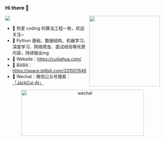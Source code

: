 ### Hi there 👋

<!--
**Jack-Cherish/Jack-Cherish** is a ✨ _special_ ✨ repository because its `README.md` (this file) appears on your GitHub profile.

Here are some ideas to get you started:

- 🔭 I’m currently working on ...
- 🌱 I’m currently learning ...
- 👯 I’m looking to collaborate on ...
- 🤔 I’m looking for help with ...
- 💬 Ask me about ...
- 📫 How to reach me: ...
- 😄 Pronouns: ...
- ⚡ Fun fact: ...
-->
![](https://visitor-badge.glitch.me/badge?page_id=Jack-Cherish)
<img align='right' src="https://media.giphy.com/media/M9gbBd9nbDrOTu1Mqx/giphy.gif" width="230">

- 🔭 热爱 coding 的算法工程一枚，欢迎关注~
- 🌱 Python 基础、数据结构、机器学习、深度学习、网络爬虫、面试经验等优质内容，持续输出ing
- 🤔 Website：https://cuijiahua.com/
- 🌈 BiliBili：https://space.bilibili.com/331507846
- 👯 Wechat：微信公众号搜索：[「JackCui-AI」](https://cuijiahua.com/wp-content/uploads/2020/05/gzh-w.jpg)

<div align=center>
<img src="https://ftp.bmp.ovh/imgs/2020/07/112254f0199e3d4f.jpg" alt="wechat" width="400" height="150" align="bottom" />
<!--   <img src="http://photos.cuijiahua.com/wx.jpg" alt="wechat" width="300" height="150" align="bottom" /> -->
</div>

<!--   <img src="https://github-profile-trophy.vercel.app/?username=Jack-Cherish&theme=flat&column=7" alt="logo" height="160" align="center" style="margin: auto; margin-bottom: 20px;" />-->

